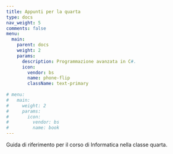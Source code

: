 ```yaml
---
title: Appunti per la quarta
type: docs
nav_weight: 5
comments: false
menu:
  main:
    parent: docs
    weight: 2
    params:
      description: Programmazione avanzata in C#.
      icon:
        vendor: bs
        name: phone-flip
        className: text-primary
  
# menu:
#   main:
#     weight: 2
#     params:
#       icon:
#         vendor: bs
#         name: book
---
```


Guida di riferimento per il corso di Informatica nella classe quarta.
